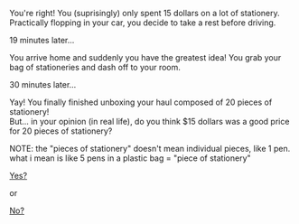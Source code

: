 You're right! You (suprisingly) only spent 15 dollars on a lot of stationery.                      
Practically flopping in your car, you decide to take a rest before driving.

19 minutes later...

You arrive home and suddenly you have the greatest idea!
You grab your bag of stationeries and dash off to your room.

30 minutes later...

Yay! You finally finished unboxing your haul composed of 20 pieces of stationery!                  
But... in your opinion (in real life), do you think $15 dollars was a good price for 20 pieces of stationery?

NOTE: the "pieces of stationery" doesn't mean individual pieces, like 1 pen. what i mean is like 5 pens in a plastic bag = "piece of stationery"

[Yes?](./yes.md)

or

[No?](./no.md)
